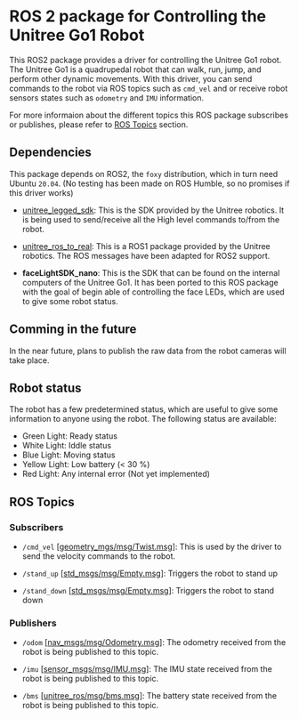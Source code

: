 # ROS 2 package for Controlling the Unitree Go1 Robot
This ROS2 package provides a driver for controlling the Unitree Go1 robot. The Unitree Go1 is a quadrupedal robot that can walk, run, jump, and perform other dynamic movements. With this driver, you can send commands to the robot via ROS topics such as `cmd_vel` and or receive robot sensors states such as `odometry` and `IMU` information.

For more informaion about the different topics this ROS package subscribes or publishes, please refer to [ROS Topics](#ros-topics) section.

## Dependencies
This package depends on ROS2, the `foxy` distribution, which in turn need Ubuntu `20.04`. (No testing has been made on ROS Humble, so no promises if this driver works)

- [unitree_legged_sdk](https://github.com/unitreerobotics/unitree_legged_sdk): This is the SDK provided by the Unitree robotics. It is being used to send/receive all the High level commands to/from the robot.

- [unitree_ros_to_real](https://github.com/unitreerobotics/unitree_ros_to_real): This is a ROS1 package provided by the Unitree robotics. The ROS messages have been adapted for ROS2 support.

- **faceLightSDK_nano**: This is the SDK that can be found on the internal computers of the Unitree Go1. It has been ported to this ROS package with the goal of begin able of controlling the face LEDs, which are used to 
give some robot status.

## Comming in the future

In the near future, plans to publish the raw data from the robot cameras will take place.

## Robot status

The robot has a few predetermined status, which are useful to give some information to anyone using the robot.
The following status are available:

- Green Light: Ready status
- White Light: Iddle status
- Blue Light: Moving status
- Yellow Light: Low battery  (< 30 %)
- Red Light: Any internal error (Not yet implemented)

## ROS Topics

### Subscribers

- `/cmd_vel` [[geometry_mgs/msg/Twist.msg](http://docs.ros.org/en/noetic/api/geometry_msgs/html/msg/Twist.html)]: This is used by the driver to send the velocity commands to the robot.

- `/stand_up` [[std_msgs/msg/Empty.msg](http://docs.ros.org/en/melodic/api/std_msgs/html/msg/Empty.html)]: Triggers the robot to stand up

- `/stand_down` [[std_msgs/msg/Empty.msg](http://docs.ros.org/en/melodic/api/std_msgs/html/msg/Empty.html)]: Triggers the robot to stand down

### Publishers

- `/odom` [[nav_msgs/msg/Odometry.msg](http://docs.ros.org/en/noetic/api/nav_msgs/html/msg/Odometry.html)]: The odometry received from the robot is being published to this topic.

- `/imu` [[sensor_msgs/msg/IMU.msg](http://docs.ros.org/en/noetic/api/sensor_msgs/html/msg/Imu.html)]: The IMU state received from the robot is being published to this topic.

- `/bms` [[unitree_ros/msg/bms.msg](https://github.com/snt-arg/unitree_ros/blob/main/msg/BmsState.msg)]: The battery state received from the robot is being published to this topic.
